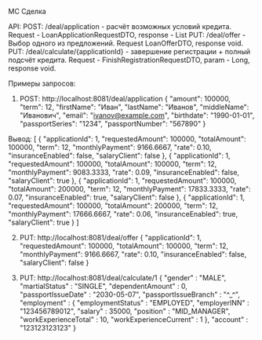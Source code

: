 МС Сделка

API:
POST: /deal/application - расчёт возможных условий кредита. Request - LoanApplicationRequestDTO, response - List<LoanOfferDTO>
PUT: /deal/offer - Выбор одного из предложений. Request LoanOfferDTO, response void.
PUT: /deal/calculate/{applicationId} - завершение регистрации + полный подсчёт кредита. Request - FinishRegistrationRequestDTO, param - Long, response void.

Примеры запросов:

1. POST: http://localhost:8081/deal/application
{
  "amount": 100000,
  "term": 12,
  "firstName": "Иван",
  "lastName": "Иванов",
  "middleName": "Иванович",
  "email": "ivanov@example.com",
  "birthdate": "1990-01-01",
  "passportSeries": "1234",
  "passportNumber": "567890"
}

Вывод:
[
    {
        "applicationId": 1,
        "requestedAmount": 100000,
        "totalAmount": 100000,
        "term": 12,
        "monthlyPayment": 9166.6667,
        "rate": 0.10,
        "insuranceEnabled": false,
        "salaryClient": false
    },
    {
        "applicationId": 1,
        "requestedAmount": 100000,
        "totalAmount": 100000,
        "term": 12,
        "monthlyPayment": 9083.3333,
        "rate": 0.09,
        "insuranceEnabled": false,
        "salaryClient": true
    },
    {
        "applicationId": 1,
        "requestedAmount": 100000,
        "totalAmount": 200000,
        "term": 12,
        "monthlyPayment": 17833.3333,
        "rate": 0.07,
        "insuranceEnabled": true,
        "salaryClient": false
    },
    {
        "applicationId": 1,
        "requestedAmount": 100000,
        "totalAmount": 200000,
        "term": 12,
        "monthlyPayment": 17666.6667,
        "rate": 0.06,
        "insuranceEnabled": true,
        "salaryClient": true
    }
]

2. PUT: http://localhost:8081/deal/offer
{
        "applicationId": 1,
        "requestedAmount": 100000,
        "totalAmount": 100000,
        "term": 12,
        "monthlyPayment": 9166.6667,
        "rate": 0.10,
        "insuranceEnabled": false,
        "salaryClient": false
}

3. PUT: http://localhost:8081/deal/calculate/1
{
    "gender" : "MALE",
    "martialStatus" : "SINGLE",
    "dependentAmount" : 0,
    "passportIssueDate" : "2030-05-07",
    "passportIssueBranch" : "^_^",
    "employment" : {
        "employmentStatus" : "EMPLOYED",
        "employerINN" : "123456789012",
        "salary" : 35000,
        "position" : "MID_MANAGER",
        "workExperienceTotal" : 10,
        "workExperienceCurrent" : 1
    },
    "account" : "123123123123"
}
